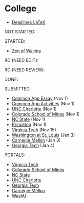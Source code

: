 # College

- [Deadlines LaTeX](deadlines.tex)

NOT STARTED:

STARTED:
- [Zen of Wajima](zen-of-wajima.md)

RD (NEED EDIT):

RD (NEED REVIEW):

DONE:

SUBMITTED:
- [Common App Essay](common-app-essay.md) (Nov 1)
- [Common App Activities](common-app-activities.md) (Nov 1)
- [UNC Charlotte](unc-charlotte.md) (Nov 1)
- [Colorado School of Mines](colorado-school-of-mines.md) (Nov 1)
- [NC State](nc-state.md) (Nov 1)
- [Princeton](princeton.md) (Nov 1)
- [Virginia Tech](virginia-tech.md) (Nov 15)
- [Washington at St. Louis](washington-at-st.-louis.md) (Jan 3)
- [Carnegie Mellon](carnegie-mellon.md) (Jan 3)
- [Georgia Tech](georgia-tech.md) (Jan 4)

PORTALS:
- [Virginia Tech](https://admit.vt.edu/portal/status?tab=app)
- [Colorado School of Mines](https://apply.mines.edu/apply/status)
- [NC State](https://apply.ncsu.edu/apply/status) 
- [UNC Charlotte](https://future49er.charlotte.edu/apply/status)
- [Georgia Tech](https://application.gatech.edu/apply/status)
- [Carnegie Mellon](https://admission.cmu.edu/account/login?r=https%3A%2F%2Fadmission.cmu.edu%2Fapply%2Fstatus&cookie=1)
- [WashU](https://pathway.wustl.edu/account/login?r=https%3A%2F%2Fpathway.wustl.edu%2Fapply%2F&cookie=1)

